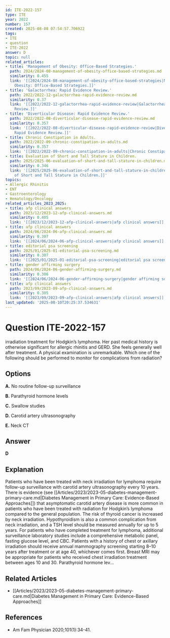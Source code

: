 ```yaml
---
id: ITE-2022-157
type: ITE
year: 2022
number: 157
created: 2025-08-08 07:54:57.706922
tags:
- ITE
- question
- ITE-2022
answer: D
topic: null
related_articles:
- title: 'Management of Obesity: Office-Based Strategies.'
  path: 2024/2024-08-management-of-obesity-office-based-strategies.md
  similarity: 0.455
  link: '[[2024/2024-08-management-of-obesity-office-based-strategies|Management of
    Obesity: Office-Based Strategies.]]'
- title: 'Galactorrhea: Rapid Evidence Review.'
  path: 2022/2022-12-galactorrhea-rapid-evidence-review.md
  similarity: 0.37
  link: '[[2022/2022-12-galactorrhea-rapid-evidence-review|Galactorrhea: Rapid Evidence
    Review.]]'
- title: 'Diverticular Disease: Rapid Evidence Review.'
  path: 2022/2022-08-diverticular-disease-rapid-evidence-review.md
  similarity: 0.357
  link: '[[2022/2022-08-diverticular-disease-rapid-evidence-review|Diverticular Disease:
    Rapid Evidence Review.]]'
- title: Chronic Constipation in Adults.
  path: 2022/2022-09-chronic-constipation-in-adults.md
  similarity: 0.357
  link: '[[2022/2022-09-chronic-constipation-in-adults|Chronic Constipation in Adults.]]'
- title: Evaluation of Short and Tall Stature in Children.
  path: 2025/2025-06-evaluation-of-short-and-tall-stature-in-children.md
  similarity: 0.346
  link: '[[2025/2025-06-evaluation-of-short-and-tall-stature-in-children|Evaluation
    of Short and Tall Stature in Children.]]'
topics:
- Allergic Rhinitis
- ENT
- Gastroenterology
- Hematology/Oncology
related_articles_2023_2025:
- title: afp clinical answers
  path: 2023/12/2023-12-afp-clinical-answers.md
  similarity: 0.405
  link: '[[2023/12/2023-12-afp-clinical-answers|afp clinical answers]]'
- title: afp clinical answers
  path: 2024/06/2024-06-afp-clinical-answers.md
  similarity: 0.307
  link: '[[2024/06/2024-06-afp-clinical-answers|afp clinical answers]]'
- title: editorial psa screening
  path: 2025/01/2025-01-editorial-psa-screening.md
  similarity: 0.307
  link: '[[2025/01/2025-01-editorial-psa-screening|editorial psa screening]]'
- title: gender affirming surgery
  path: 2024/06/2024-06-gender-affirming-surgery.md
  similarity: 0.306
  link: '[[2024/06/2024-06-gender-affirming-surgery|gender affirming surgery]]'
- title: afp clinical answers
  path: 2023/09/2023-09-afp-clinical-answers.md
  similarity: 0.305
  link: '[[2023/09/2023-09-afp-clinical-answers|afp clinical answers]]'
last_updated: '2025-08-10T20:25:37.534631'
---
```


# Question ITE-2022-157

irradiation treatment for Hodgkin’s lymphoma. Her past medical history is otherwise significant for allergic rhinitis and GERD. She feels generally well after treatment. A physical examination is unremarkable. Which one of the following should be performed to monitor for complications from radiation?

## Options

**A.** No routine follow-up surveillance

**B.** Parathyroid hormone levels

**C.** Swallow studies

**D.** Carotid artery ultrasonography

**E.** Neck CT

## Answer

**D**

## Explanation

Patients who have been treated with neck irradiation for lymphoma require follow-up surveillance with
carotid artery ultrasonography every 10 years. There is evidence (see [[Articles/2023/2023-05-diabetes-management-primary-care.md|Diabetes Management in Primary Care: Evidence-Based Approaches]]) that asymptomatic carotid artery disease
is more common in patients who have been treated with radiation for Hodgkin’s lymphoma compared to
the general population.
The risk of thyroid cancer is increased by neck irradiation. Hypothyroidism is also a common complication
from neck irradiation, and a TSH level should be measured annually for up to 5 years. For patients who
have completed treatment for lymphoma, additional surveillance laboratory studies include a
comprehensive metabolic panel, fasting glucose level, and CBC. Patients with a history of chest or axillary
irradiation should receive annual mammography screening starting 8–10 years after treatment or at age 40,
whichever comes first. Breast MRI may be appropriate for patients who received chest irradiation
treatment between ages 10 and 30. Parathyroid hormone lev...



## Related Articles

- [[Articles/2023/2023-05-diabetes-management-primary-care.md|Diabetes Management in Primary Care: Evidence-Based Approaches]]

## References

- Am Fam Physician  2020;101(1):34-41.
